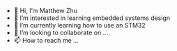 - 👋 Hi, I’m Matthew Zhu
- 👀 I’m interested in learning embedded systems design
- 🌱 I’m currently learning how to use an STM32 
- 💞️ I’m looking to collaborate on ...
- 📫 How to reach me ...

<!---
MatthewZhu103/MatthewZhu103 is a ✨ special ✨ repository because its `README.md` (this file) appears on your GitHub profile.
You can click the Preview link to take a look at your changes.
--->
